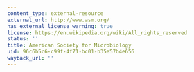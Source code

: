 ```yaml
---
content_type: external-resource
external_url: http://www.asm.org/
has_external_license_warning: true
license: https://en.wikipedia.org/wiki/All_rights_reserved
status: ''
title: American Society for Microbiology
uid: 96c6b5c6-c99f-4f71-bc01-b35e57b4e656
wayback_url: ''
---
```

